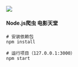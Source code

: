 ![](https://wx3.sinaimg.cn/mw1024/7f78979cgy1ftw51gf5q7j218o0qzjvj.jpg)
#### Node.js爬虫 电影天堂 
``` 命令
# 安装依赖包
npm install

# 运行项目（127.0.0.1:3000）
npm start

